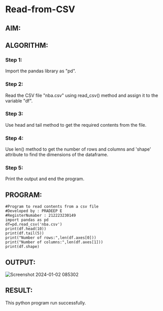 # Read-from-CSV

## AIM:

## ALGORITHM:
### Step 1:
Import the pandas library as "pd".

### Step 2:
Read the CSV file "nba.csv" using read_csv() method and assign it to the variable "df".

### Step 3:
Use head and tail method to get the required contents from the file.

### Step 4:
Use len() method to get the number of rows and columns and 'shape' attribute to find the dimensions of the dataframe.

### Step 5:
Print the output and end the program.

## PROGRAM:
```
#Program to read contents from a csv file
#Developed by : PRADEEP E
#RegisterNumaber : 212223230149
import pandas as pd
df=pd.read_csv('nba.csv')
print(df.head(10))
print(df.tail(5))
print("Number of rows:",len(df.axes[0]))
print("Number of columns:",len(df.axes[1]))
print(df.shape)
```
## OUTPUT:
![Screenshot 2024-01-02 085302](https://github.com/pradeeprajeswari/Read-from-CSV/assets/145743112/656da74e-5a6c-47c9-99e0-1212d58aa98f)

## RESULT:
This python program run successfully.
